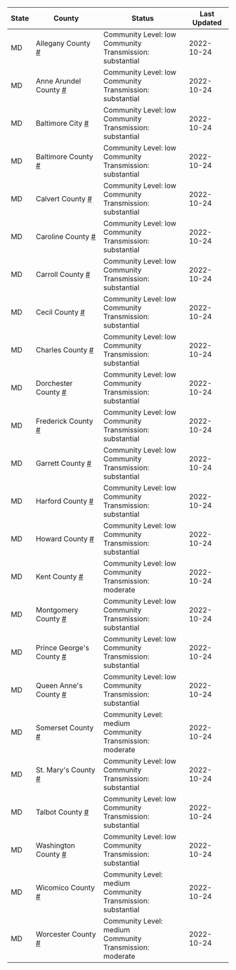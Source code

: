 State | County | Status | Last Updated
--- | --- | --- | --- 
MD | Allegany County <a href="#allegany_county">#</a> | <a name="allegany_county"></a>Community Level: low<br/>Community Transmission: substantial | 2022-10-24
MD | Anne Arundel County <a href="#anne_arundel_county">#</a> | <a name="anne_arundel_county"></a>Community Level: low<br/>Community Transmission: substantial | 2022-10-24
MD | Baltimore City <a href="#baltimore_city">#</a> | <a name="baltimore_city"></a>Community Level: low<br/>Community Transmission: substantial | 2022-10-24
MD | Baltimore County <a href="#baltimore_county">#</a> | <a name="baltimore_county"></a>Community Level: low<br/>Community Transmission: substantial | 2022-10-24
MD | Calvert County <a href="#calvert_county">#</a> | <a name="calvert_county"></a>Community Level: low<br/>Community Transmission: substantial | 2022-10-24
MD | Caroline County <a href="#caroline_county">#</a> | <a name="caroline_county"></a>Community Level: low<br/>Community Transmission: substantial | 2022-10-24
MD | Carroll County <a href="#carroll_county">#</a> | <a name="carroll_county"></a>Community Level: low<br/>Community Transmission: substantial | 2022-10-24
MD | Cecil County <a href="#cecil_county">#</a> | <a name="cecil_county"></a>Community Level: low<br/>Community Transmission: substantial | 2022-10-24
MD | Charles County <a href="#charles_county">#</a> | <a name="charles_county"></a>Community Level: low<br/>Community Transmission: substantial | 2022-10-24
MD | Dorchester County <a href="#dorchester_county">#</a> | <a name="dorchester_county"></a>Community Level: low<br/>Community Transmission: substantial | 2022-10-24
MD | Frederick County <a href="#frederick_county">#</a> | <a name="frederick_county"></a>Community Level: low<br/>Community Transmission: substantial | 2022-10-24
MD | Garrett County <a href="#garrett_county">#</a> | <a name="garrett_county"></a>Community Level: low<br/>Community Transmission: substantial | 2022-10-24
MD | Harford County <a href="#harford_county">#</a> | <a name="harford_county"></a>Community Level: low<br/>Community Transmission: substantial | 2022-10-24
MD | Howard County <a href="#howard_county">#</a> | <a name="howard_county"></a>Community Level: low<br/>Community Transmission: substantial | 2022-10-24
MD | Kent County <a href="#kent_county">#</a> | <a name="kent_county"></a>Community Level: low<br/>Community Transmission: moderate | 2022-10-24
MD | Montgomery County <a href="#montgomery_county">#</a> | <a name="montgomery_county"></a>Community Level: low<br/>Community Transmission: substantial | 2022-10-24
MD | Prince George's County <a href="#prince_george's_county">#</a> | <a name="prince_george's_county"></a>Community Level: low<br/>Community Transmission: substantial | 2022-10-24
MD | Queen Anne's County <a href="#queen_anne's_county">#</a> | <a name="queen_anne's_county"></a>Community Level: low<br/>Community Transmission: substantial | 2022-10-24
MD | Somerset County <a href="#somerset_county">#</a> | <a name="somerset_county"></a>Community Level: medium<br/>Community Transmission: moderate | 2022-10-24
MD | St. Mary's County <a href="#st._mary's_county">#</a> | <a name="st._mary's_county"></a>Community Level: low<br/>Community Transmission: substantial | 2022-10-24
MD | Talbot County <a href="#talbot_county">#</a> | <a name="talbot_county"></a>Community Level: low<br/>Community Transmission: substantial | 2022-10-24
MD | Washington County <a href="#washington_county">#</a> | <a name="washington_county"></a>Community Level: low<br/>Community Transmission: substantial | 2022-10-24
MD | Wicomico County <a href="#wicomico_county">#</a> | <a name="wicomico_county"></a>Community Level: medium<br/>Community Transmission: substantial | 2022-10-24
MD | Worcester County <a href="#worcester_county">#</a> | <a name="worcester_county"></a>Community Level: medium<br/>Community Transmission: moderate | 2022-10-24
